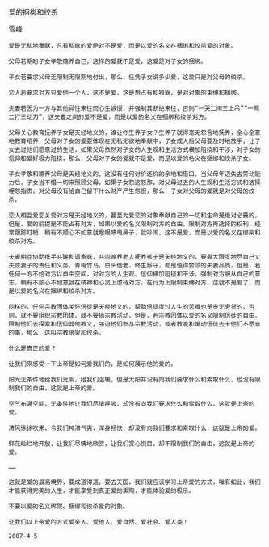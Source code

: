 爱的捆绑和绞杀

雪峰


    爱是无私地奉献，凡有私欲的爱绝对不是爱，而是以爱的名义在捆绑和绞杀爱的对象。

    父母若期盼子女孝敬赡养自己，这样的爱就不是爱，这爱是对子女的捆绑。

    子女若要求父母无限制无限期地付出，那么，任凭子女说多少爱，这爱只是对父母的绞杀。

    恋人若要求对方只爱他一个人，这不是爱，这是想占有和独霸，是对对象的束缚和捆绑。

    夫妻若因为一方与其他异性来往而心生嫉恨，并强制其断绝来往，否则“一哭二闹三上吊”“一骂二打三动刀”，这夫妻之间的爱不是爱，而是以爱的名义在捆绑和绞杀对方。

    父母关心教育抚养子女是天经地义的，谁让你生养子女？生养了就得毫无怨言地抚养，全心全意地教育培养，父母对子女的爱要体现在无私无欲地奉献中，子女成人后父母要及时地放手，让子女去过他们愿意过的生活，如果父母依然对子女的人生观和生活方式横加阻挠和干涉，对子女的信仰和爱好极力阻挠，那么，父母对子女的爱就不是爱，而是以爱的名义在捆绑和绞杀子女。

    子女孝敬和赡养父母是天经地义的，这没有任何讨价还价的余地和借口，当父母年迈失去劳动能力后，子女当不惜一切来照顾父母，如果子女怨这怨那，对父母过去的人生观和生活方式和选择埋怨指责，对父母没有给自己留下什么财产产生怨恨，那么，子女对父母的爱就是对父母的绞杀。

    恋人相互爱恋关爱对方是天经地义的，甚至为爱恋的对象奉献自己的一切和生命是绝对必要的，但是，爱的前提是不能占有对方，如果以爱的名义限制对方的自由，限制对方再选择的权利，经常跟踪盯梢，稍有不顺心不如意就瞪眼睛甩鼻子，就吵闹，这不是爱，而是以爱的名义在绑架和绞杀对方。

    夫妻相互协助携手共建和谐家庭，共同赡养老人抚养孩子是天经地义的，要最大限度地尽自己丈夫或妻子的责任和义务，青梅竹马，白头偕老，终生厮守，都是值得赞颂的夫妻品质，但是，若任何一方不给对方以自由空间，对对方的人生观、信仰横加阻挠和干涉，强制对方服从自己的意志，稍有不顺心不如意就在精神和心灵上虐待对方，在行为上限制束缚对方，这就不是爱了，而是以爱的名义在捆绑和绞杀对方。

    同样的，任何宗教团体关怀信徒是天经地义的，帮助信徒度过人生的苦难也是责无旁贷的，否则，就不要组织宗教团体，就不要搞宗教活动，但是，若宗教团体以爱的名义限制信徒的自由，限制他们去探索和信仰其他教义，强迫他们参与宗教活动，或者教唆和煽动信徒去干他们不愿意的事，那么，这叫宗教绑架和绞杀。

    什么是真正的爱？

    让我们来感受一下上帝是如何爱我们的，是如何展示他的爱的。

    阳光无条件地给我们光明，给我们温暖，但是太阳并没有向我们要求什么和索取什么，也没有限制我们的自由，这就是上帝的爱。

    空气布满空间，无条件地让我们尽情呼吸，却没有向我们要求什么和索取什么，这就是上帝的爱。

    清风徐徐吹来，令我们神清气爽，浑身畅快，却没有向我们要求和索取什么，这就是上帝的爱。

    鲜花灿烂地开放，让我们尽情地欣赏，让我们赏心悦目，却不限制我们的自由，这就是上帝的爱。

    ……

    这就是爱的最高境界，要成道得道，要去天国，我们就应该学习上帝爱的方式，唯有如此，我们才能获得完美的人生，才能享受到真正爱的熏陶，才能体验爱的极乐。

    不要以爱的名义绑架、捆绑和绞杀爱的对象。

    让我们以上帝爱的方式爱亲人、爱他人、爱自然、爱社会、爱人类！

    2007-4-5



